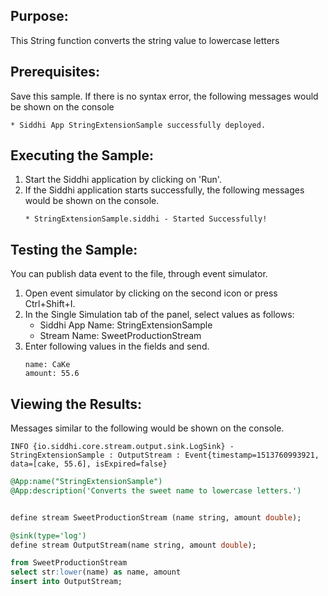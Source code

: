## Purpose:
This String function converts the string value to lowercase letters

## Prerequisites:
Save this sample. If there is no syntax error, the following messages would be shown on the console
```
* Siddhi App StringExtensionSample successfully deployed.
```

## Executing the Sample:
1) Start the Siddhi application by clicking on 'Run'.
2) If the Siddhi application starts successfully, the following messages would be shown on the console.
	```
	* StringExtensionSample.siddhi - Started Successfully!
	```

## Testing the Sample:
You can publish data event to the file, through event simulator.
1) Open event simulator by clicking on the second icon or press Ctrl+Shift+I.
2) In the Single Simulation tab of the panel, select values as follows:
	* Siddhi App Name: StringExtensionSample
	* Stream Name: SweetProductionStream
3) Enter following values in the fields and send.
	```
	name: CaKe
	amount: 55.6
	```


## Viewing the Results:
Messages similar to the following would be shown on the console.
```
INFO {io.siddhi.core.stream.output.sink.LogSink} - StringExtensionSample : OutputStream : Event{timestamp=1513760993921, data=[cake, 55.6], isExpired=false}
```

```sql
@App:name("StringExtensionSample")
@App:description('Converts the sweet name to lowercase letters.')


define stream SweetProductionStream (name string, amount double);

@sink(type='log')
define stream OutputStream(name string, amount double);

from SweetProductionStream
select str:lower(name) as name, amount
insert into OutputStream;
```